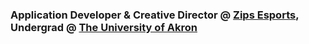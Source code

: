 ### Application Developer & Creative Director @ [Zips Esports](https://uakron.edu/esports/), Undergrad @ [The University of Akron](https://uakron.edu)

[<img src="https://github.com/favicon.ico" width="16" height="16">](https://github.com/themaxdavitt)
[<img src="https://linkedin.com/favicon.ico" width="16" height="16">](https://www.linkedin.com/in/themaxdavitt/)
[<img src="https://twitter.com/favicon.ico" width="16" height="16">](https://twitter.com/themaxdavitt)

<!--
**themaxdavitt/themaxdavitt** is a ✨ _special_ ✨ repository because its `README.md` (this file) appears on your GitHub profile.

Here are some ideas to get you started:

- 🔭 I’m currently working on ...
- 🌱 I’m currently learning ...
- 👯 I’m looking to collaborate on ...
- 🤔 I’m looking for help with ...
- 💬 Ask me about ...
- 📫 How to reach me: ...
- 😄 Pronouns: ...
- ⚡ Fun fact: ...
-->
